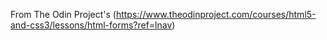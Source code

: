 From The Odin Project's (https://www.theodinproject.com/courses/html5-and-css3/lessons/html-forms?ref=lnav)
